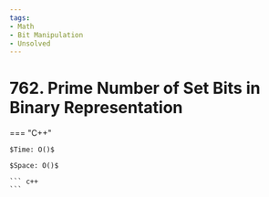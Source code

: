 ```yaml
---
tags:
- Math
- Bit Manipulation
- Unsolved
---
```



# 762. Prime Number of Set Bits in Binary Representation

=== "C++"

    $Time: O()$

    $Space: O()$

    ``` c++
    ```